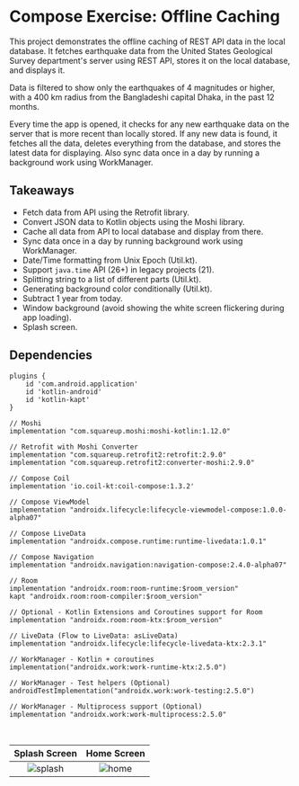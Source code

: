 # Compose Exercise: Offline Caching
This project demonstrates the offline caching of REST API data in the local database. It fetches earthquake data from the United States Geological Survey department's server using REST API, stores it on the local database, and displays it. 

Data is filtered to show only the earthquakes of 4 magnitudes or higher, with a 400 km radius from the Bangladeshi capital Dhaka, in the past 12 months. 

Every time the app is opened, it checks for any new earthquake data on the server that is more recent than locally stored. If any new data is found, it fetches all the data, deletes everything from the database, and stores the latest data for displaying. Also sync data once in a day by running a background work using WorkManager.

## Takeaways
- Fetch data from API using the Retrofit library.
- Convert JSON data to Kotlin objects using the Moshi library.
- Cache all data from API to local database and display from there.
- Sync data once in a day by running background work using WorkManager.
- Date/Time formatting from Unix Epoch (Util.kt).
- Support `java.time` API (26+) in legacy projects (21).
- Splitting string to a list of different parts (Util.kt).
- Generating background color conditionally (Util.kt).
- Subtract 1 year from today.
- Window background (avoid showing the white screen flickering during app loading).
- Splash screen.

## Dependencies
```
plugins {
    id 'com.android.application'
    id 'kotlin-android'
    id 'kotlin-kapt'
}
```

```
// Moshi
implementation "com.squareup.moshi:moshi-kotlin:1.12.0"

// Retrofit with Moshi Converter
implementation "com.squareup.retrofit2:retrofit:2.9.0"
implementation "com.squareup.retrofit2:converter-moshi:2.9.0"

// Compose Coil
implementation 'io.coil-kt:coil-compose:1.3.2'

// Compose ViewModel
implementation "androidx.lifecycle:lifecycle-viewmodel-compose:1.0.0-alpha07"

// Compose LiveData
implementation "androidx.compose.runtime:runtime-livedata:1.0.1"

// Compose Navigation
implementation "androidx.navigation:navigation-compose:2.4.0-alpha07"

// Room
implementation "androidx.room:room-runtime:$room_version"
kapt "androidx.room:room-compiler:$room_version"

// Optional - Kotlin Extensions and Coroutines support for Room
implementation "androidx.room:room-ktx:$room_version"

// LiveData (Flow to LiveData: asLiveData)
implementation "androidx.lifecycle:lifecycle-livedata-ktx:2.3.1"

// WorkManager - Kotlin + coroutines
implementation("androidx.work:work-runtime-ktx:2.5.0")

// WorkManager - Test helpers (Optional)
androidTestImplementation("androidx.work:work-testing:2.5.0")

// WorkManager - Multiprocess support (Optional)
implementation "androidx.work:work-multiprocess:2.5.0"
```
<br />

|  Splash Screen | Home Screen |
| :---: | :---: |
| ![splash](https://user-images.githubusercontent.com/67064997/131287985-d44b5104-80ee-40b8-b662-690e9aaff9f0.png) | ![home](https://user-images.githubusercontent.com/67064997/131287982-22f30009-7d1b-4e13-99a6-9513f3dcee38.png) |
